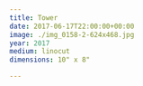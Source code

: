 ```yaml
---
title: Tower
date: 2017-06-17T22:00:00+00:00
image: ./img_0158-2-624x468.jpg
year: 2017
medium: linocut
dimensions: 10" x 8"

---
```

